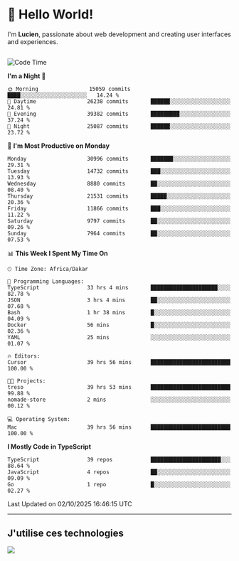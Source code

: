 # 👋 Hello World!

I'm **Lucien**, passionate about web development and creating user interfaces and experiences.

##

<!--START_SECTION:waka-->
![Code Time](http://img.shields.io/badge/Code%20Time-3%2C921%20hrs%2018%20mins-blue)

**I'm a Night 🦉** 

```text
🌞 Morning                15059 commits       ████░░░░░░░░░░░░░░░░░░░░░   14.24 % 
🌆 Daytime                26238 commits       ██████░░░░░░░░░░░░░░░░░░░   24.81 % 
🌃 Evening                39382 commits       █████████░░░░░░░░░░░░░░░░   37.24 % 
🌙 Night                  25087 commits       ██████░░░░░░░░░░░░░░░░░░░   23.72 % 
```
📅 **I'm Most Productive on Monday** 

```text
Monday                   30996 commits       ███████░░░░░░░░░░░░░░░░░░   29.31 % 
Tuesday                  14732 commits       ███░░░░░░░░░░░░░░░░░░░░░░   13.93 % 
Wednesday                8880 commits        ██░░░░░░░░░░░░░░░░░░░░░░░   08.40 % 
Thursday                 21531 commits       █████░░░░░░░░░░░░░░░░░░░░   20.36 % 
Friday                   11866 commits       ███░░░░░░░░░░░░░░░░░░░░░░   11.22 % 
Saturday                 9797 commits        ██░░░░░░░░░░░░░░░░░░░░░░░   09.26 % 
Sunday                   7964 commits        ██░░░░░░░░░░░░░░░░░░░░░░░   07.53 % 
```


📊 **This Week I Spent My Time On** 

```text
🕑︎ Time Zone: Africa/Dakar

💬 Programming Languages: 
TypeScript               33 hrs 4 mins       █████████████████████░░░░   82.78 % 
JSON                     3 hrs 4 mins        ██░░░░░░░░░░░░░░░░░░░░░░░   07.68 % 
Bash                     1 hr 38 mins        █░░░░░░░░░░░░░░░░░░░░░░░░   04.09 % 
Docker                   56 mins             █░░░░░░░░░░░░░░░░░░░░░░░░   02.36 % 
YAML                     25 mins             ░░░░░░░░░░░░░░░░░░░░░░░░░   01.07 % 

🔥 Editors: 
Cursor                   39 hrs 56 mins      █████████████████████████   100.00 % 

🐱‍💻 Projects: 
treso                    39 hrs 53 mins      █████████████████████████   99.88 % 
nomade-store             2 mins              ░░░░░░░░░░░░░░░░░░░░░░░░░   00.12 % 

💻 Operating System: 
Mac                      39 hrs 56 mins      █████████████████████████   100.00 % 
```

**I Mostly Code in TypeScript** 

```text
TypeScript               39 repos            ██████████████████████░░░   88.64 % 
JavaScript               4 repos             ██░░░░░░░░░░░░░░░░░░░░░░░   09.09 % 
Go                       1 repo              █░░░░░░░░░░░░░░░░░░░░░░░░   02.27 % 
```




 Last Updated on 02/10/2025 16:46:15 UTC
<!--END_SECTION:waka-->
---

## J'utilise ces technologies

<p align="left">
  <a href="https://skillicons.dev">
    <img src="https://skillicons.dev/icons?i=ts,js,go,ruby,css,scss,tailwind,react,vite,nextjs,docker,figma,ableton" />
  </a>
</p>

